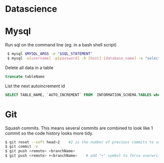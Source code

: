 # Datascience

# Mysql

Run sql on the command line (eg. in a bash shell script)
```bash
 $ mysql $MYSQL_ARGS -e "$SQL_STATEMENT"
 $ mysql -u[username] -p[password] -h [host] [database_name] -e "select * from my_table limit 10;"
 ```

Delete all data in a table
```sql
truncate tableName
```

List the next autoincrement id
```sql
SELECT TABLE_NAME, `AUTO_INCREMENT` FROM  INFORMATION_SCHEMA.TABLES where TABLE_NAME like 'tablename%';
```

# Git 

Squash commits.  This means several commits are combined to look like 1 commit so the code history looks more tidy.
```bash
$ git reset --soft head~2    #2 is the number of previous commits to squash
$ git commit -v
$ git push <remote> <branchName>
$ git push <remote> +<branchName>    # add "+" symbol to force overwrite of remote git repo
```




